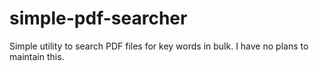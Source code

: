# simple-pdf-searcher
Simple utility to search PDF files for key words in bulk. I have no plans to maintain this.
